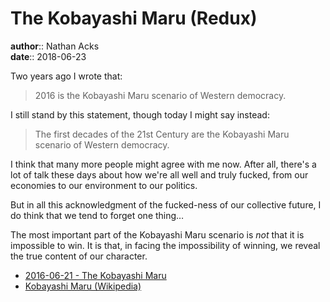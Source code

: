 # The Kobayashi Maru (Redux)

**author**:: Nathan Acks  
**date**:: 2018-06-23

Two years ago I wrote that:

> 2016 is the Kobayashi Maru scenario of Western democracy.

I still stand by this statement, though today I might say instead:

> The first decades of the 21st Century are the Kobayashi Maru scenario of Western democracy.

I think that many more people might agree with me now. After all, there's a lot of talk these days about how we're all well and truly fucked, from our economies to our environment to our politics.

But in all this acknowledgment of the fucked-ness of our collective future, I do think that we tend to forget one thing…

The most important part of the Kobayashi Maru scenario is *not* that it is impossible to win. It is that, in facing the impossibility of winning, we reveal the true content of our character.

* [2016-06-21 - The Kobayashi Maru](2016-06-21-the-kobayashi-maru.md)
* [Kobayashi Maru (Wikipedia)](https://en.m.wikipedia.org/wiki/Kobayashi_Maru)
